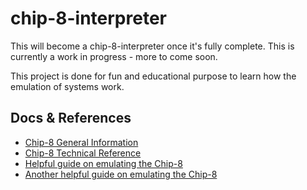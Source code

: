 # chip-8-interpreter

This will become a chip-8-interpreter once it's fully complete. This is currently a work in progress - more to come soon.

This project is done for fun and educational purpose to learn how the emulation of systems work.

## Docs & References

- [Chip-8 General Information](https://en.wikipedia.org/wiki/CHIP-8)
- [Chip-8 Technical Reference](https://github.com/mattmikolay/chip-8/wiki/Mastering-CHIP%E2%80%908)
- [Helpful guide on emulating the Chip-8](http://www.codeslinger.co.uk/pages/projects/chip8.html)
- [Another helpful guide on emulating the Chip-8](https://austinmorlan.com/posts/chip8_emulator/)

